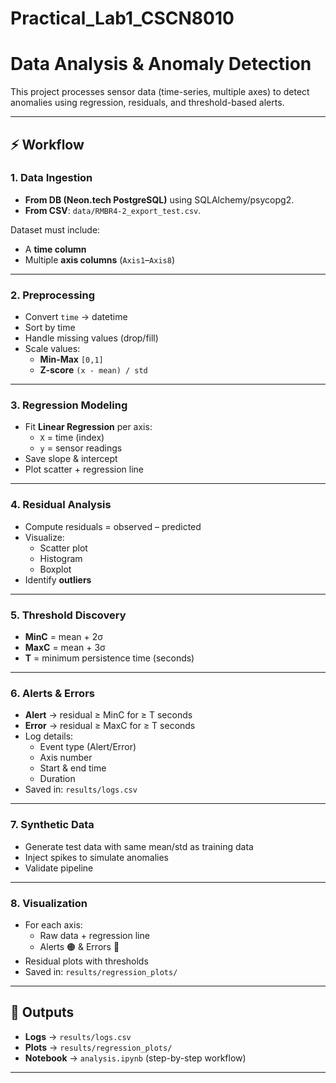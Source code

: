 # Practical_Lab1_CSCN8010  
# Data Analysis & Anomaly Detection  

This project processes sensor data (time-series, multiple axes) to detect anomalies using regression, residuals, and threshold-based alerts.  

---

## ⚡ Workflow  

### 1. Data Ingestion  
- **From DB (Neon.tech PostgreSQL)** using SQLAlchemy/psycopg2.  
- **From CSV**: `data/RMBR4-2_export_test.csv`.  

Dataset must include:  
- A **time column**  
- Multiple **axis columns** (`Axis1`–`Axis8`)  

---

### 2. Preprocessing  
- Convert `time` → datetime  
- Sort by time  
- Handle missing values (drop/fill)  
- Scale values:  
  - **Min-Max** `[0,1]`  
  - **Z-score** `(x - mean) / std`  

---

### 3. Regression Modeling  
- Fit **Linear Regression** per axis:  
  - `X` = time (index)  
  - `y` = sensor readings  
- Save slope & intercept  
- Plot scatter + regression line  

---

### 4. Residual Analysis  
- Compute residuals = observed – predicted  
- Visualize:  
  - Scatter plot  
  - Histogram  
  - Boxplot  
- Identify **outliers**  

---

### 5. Threshold Discovery  
- **MinC** = mean + 2σ  
- **MaxC** = mean + 3σ  
- **T** = minimum persistence time (seconds)  

---

### 6. Alerts & Errors  
- **Alert** → residual ≥ MinC for ≥ T seconds  
- **Error** → residual ≥ MaxC for ≥ T seconds  
- Log details:  
  - Event type (Alert/Error)  
  - Axis number  
  - Start & end time  
  - Duration  
- Saved in: `results/logs.csv`  

---

### 7. Synthetic Data  
- Generate test data with same mean/std as training data  
- Inject spikes to simulate anomalies  
- Validate pipeline  

---

### 8. Visualization  
- For each axis:  
  - Raw data + regression line  
  - Alerts 🟠 & Errors 🔴  
- Residual plots with thresholds  
- Saved in: `results/regression_plots/`  

---

## 📂 Outputs  
- **Logs** → `results/logs.csv`  
- **Plots** → `results/regression_plots/`  
- **Notebook** → `analysis.ipynb` (step-by-step workflow)  

---
